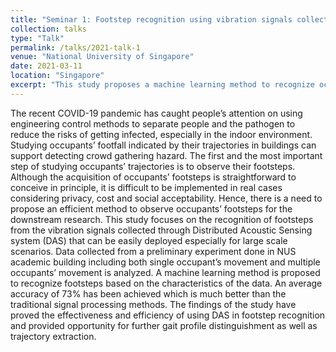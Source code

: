 ```yaml
---
title: "Seminar 1: Footstep recognition using vibration signals collected by Distributed Acoustic Sensing system (DAS)"
collection: talks
type: "Talk"
permalink: /talks/2021-talk-1
venue: "National University of Singapore"
date: 2021-03-11
location: "Singapore"
excerpt: "This study proposes a machine learning method to recognize occupants’ footsteps using Distributed Acoustic Sensing (DAS) for large-scale indoor environments...."
---
```

The recent COVID-19 pandemic has caught people’s attention on using engineering control methods to separate people and the pathogen to reduce the risks of getting infected, especially in the indoor environment. Studying occupants’ footfall indicated by their trajectories in buildings can support detecting crowd gathering hazard. The first and the most important step of studying occupants’ trajectories is to observe their footsteps. Although the acquisition of occupants’ footsteps is straightforward to conceive in principle, it is difficult to be implemented in real cases considering privacy, cost and social acceptability. Hence, there is a need to propose an efficient method to observe occupants’ footsteps for the downstream research. This study focuses on the recognition of footsteps from the vibration signals collected through Distributed Acoustic Sensing system (DAS) that can be easily deployed especially for large scale scenarios. Data collected from a preliminary experiment done in NUS academic building including both single occupant’s movement and multiple occupants’ movement is analyzed. A machine learning method is proposed to recognize footsteps based on the characteristics of the data. An average accuracy of 73% has been achieved which is much better than the traditional signal processing methods. The findings of the study have proved the effectiveness and efficiency of using DAS in footstep recognition and provided opportunity for further gait profile distinguishment as well as trajectory extraction.
